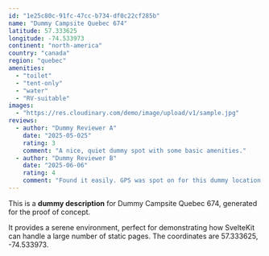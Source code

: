 ```yaml
---
id: "1e25c80c-91fc-47cc-b734-df0c22cf285b"
name: "Dummy Campsite Quebec 674"
latitude: 57.333625
longitude: -74.533973
continent: "north-america"
country: "canada"
region: "quebec"
amenities:
  - "toilet"
  - "tent-only"
  - "water"
  - "RV-suitable"
images:
  - "https://res.cloudinary.com/demo/image/upload/v1/sample.jpg"
reviews:
  - author: "Dummy Reviewer A"
    date: "2025-05-025"
    rating: 3
    comment: "A nice, quiet dummy spot with some basic amenities."
  - author: "Dummy Reviewer B"
    date: "2025-06-06"
    rating: 4
    comment: "Found it easily. GPS was spot on for this dummy location."
---
```


This is a **dummy description** for Dummy Campsite Quebec 674, generated for the proof of concept.

It provides a serene environment, perfect for demonstrating how SvelteKit can handle a large number of static pages. The coordinates are 57.333625, -74.533973.
